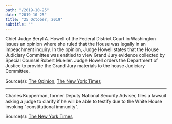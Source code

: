 ```yaml
---
path: "/2019-10-25"
date: "2019-10-25"
title: "25 October, 2019"
subtitle: ""
---
```


Chief Judge Beryl A. Howell of the Federal District Court in Washington issues an opinion where she ruled that the House was legally in an impeachment inquiry. In the opinion, Judge Howell states that the House Judiciary Committee was entitled to view Grand Jury evidence collected by Special Counsel Robert Mueller. Judge Howell orders the Department of Justice to provide the Grand Jury materials to the house Judiciary Committee.

<span class="sources">
Source(s): <a href="https://int.nyt.com/data/documenthelper/2328-howell-ruling-on-mueller-grand/18a7d1524758e425ad31/optimized/full.pdf#page=1" target="_blank" rel="noopener noreferrer">The Opinion</a>, <a href="https://www.nytimes.com/2019/10/25/us/politics/house-impeachment-subpoenas.html" target="_blank" rel="noopener noreferrer">The New York Times</a>
</span>

---

Charles Kupperman, former Deputy National Security Adviser, files a lawsuit asking a judge to clarify if he will be able to testify due to the White House invoking "constitutional immunity".

<span class="sources">
Source(s): <a href="https://www.nytimes.com/2019/10/25/us/politics/kupperman-subpoena-impeachment-trump.html" target="_blank" rel="noopener noreferrer">The New York Times</a>
</span>